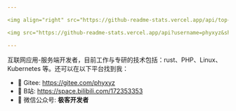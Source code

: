 ```yaml
---

<img align="right" src="https://github-readme-stats.vercel.app/api/top-langs/?username=phyxyz&show_icons=true&layout=compact&hide=javascript,html,CSS,SCSS">

<img src="https://github-readme-stats.vercel.app/api?username=phyxyz&show_icons=true&icon_color=0366d6&text_color=24292e&bg_color=ffffff">

---
```


互联网应用-服务端开发者，目前工作与专研的技术包括：rust、PHP、Linux、Kubernetes 等。还可以在以下平台找到我：

- 🔭 Gitee: <https://gitee.com/phyxyz>
- 👯 B站: <https://space.bilibili.com/172353353>
- 💬 微信公众号: **极客开发者**

<!--
**kotlindev/kotlindev** is a ✨ _special_ ✨ repository because its `README.md` (this file) appears on your GitHub profile.

Here are some ideas to get you started:

- 🔭 I’m currently working on ...
- 🌱 I’m currently learning ...
- 👯 I’m looking to collaborate on ...
- 🤔 I’m looking for help with ...
- 💬 Ask me about ...
- 📫 How to reach me: ...
- 😄 Pronouns: ...
- ⚡ Fun fact: ...
-->
